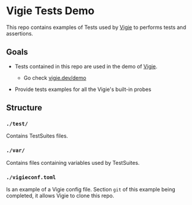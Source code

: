 # Vigie Tests Demo

This repo contains examples of Tests used by [Vigie](https://vigie.dev) to performs tests and assertions.

## Goals

* Tests contained in this repo are used in the demo of [Vigie](https://vigie.dev).
  * Go check [vigie.dev/demo](https://vigie.dev/demo)

* Provide tests examples for all the Vigie's built-in probes

## Structure

### **`./test/`**

Contains TestSuites files.

### **`./var/`**

Contains files containing variables used by TestSuites.

### **`./vigieconf.toml`**

Is an example of a Vigie config file.
Section `git` of this example being completed, it allows Vigie to clone this repo.

